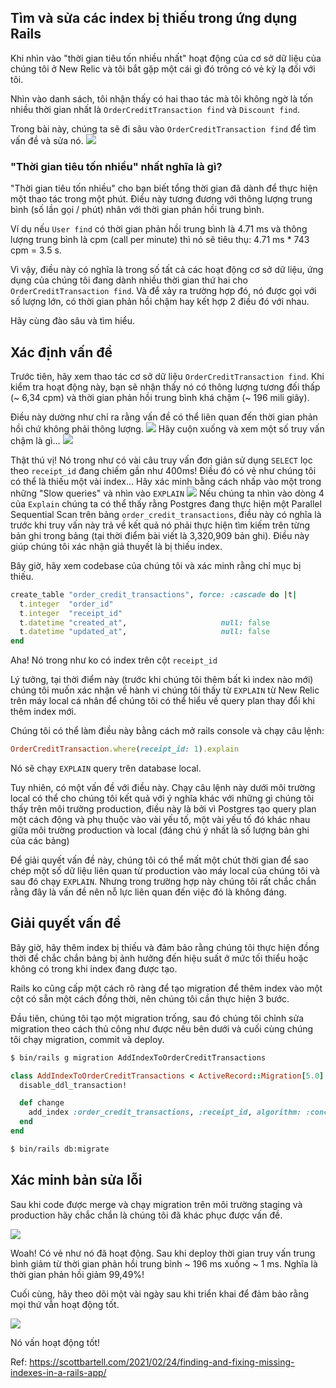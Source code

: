 ## Tìm và sửa các index bị thiếu trong ứng dụng Rails

Khi nhìn vào "thời gian tiêu tốn nhiều nhất" hoạt động của cơ sở dữ liệu của chúng tôi ở New Relic và tôi bắt gặp một cái gì đó trông có vẻ kỳ lạ đối với tôi.

Nhìn vào danh sách, tôi nhận thấy có hai thao tác mà tôi không ngờ là tốn nhiều thời gian nhất là `OrderCreditTransaction find` và `Discount find`.

Trong bài này, chúng ta sẽ đi sâu vào `OrderCreditTransaction find` để tìm vấn đề và sửa nó.
![](imgs/queries.png)

### "Thời gian tiêu tốn nhiều" nhất nghĩa là gì?
"Thời gian tiêu tốn nhiều" cho bạn biết tổng thời gian đã dành để thực hiện một thao tác trong một phút. Điều này tương đương với thông lượng trung bình (số lần gọi / phút) nhân với thời gian phản hồi trung bình.

Ví dụ nếu `User find` có thời gian phản hồi trung bình là 4.71 ms và thông lượng trung bình là cpm (call per minute) thì nó sẽ tiêu thụ: 4.71 ms * 743 cpm = 3.5 s.

Vì vậy, điều này có nghĩa là trong số tất cả các hoạt động cơ sở dữ liệu, ứng dụng của chúng tôi đang dành nhiều thời gian thứ hai cho `OrderCreditTransaction find`. Và để xảy ra trường hợp đó, nó được gọi với số lượng lớn, có thời gian phản hồi chậm hay kết hợp 2 điều đó với nhau.

Hãy cùng đào sâu và tìm hiểu.


## Xác định vấn đề
Trước tiên, hãy xem thao tác cơ sở dữ liệu `OrderCreditTransaction find`. Khi kiểm tra hoạt động này, bạn sẽ nhận thấy nó có thông lượng tương đối thấp (~ 6,34 cpm) và thời gian phản hồi trung bình khá chậm (~ 196 mili giây).

Điều này dường như chỉ ra rằng vấn đề có thể liên quan đến thời gian phản hồi chứ không phải thông lượng.
![](imgs/query-pr.png)
Hãy cuộn xuống và xem một số truy vấn chậm là gì…
![](imgs/slow-query.png)

Thật thú vị! Nó trong như có vài câu truy vấn đơn giản sử dụng `SELECT` lọc theo `receipt_id` đang chiếm gần như 400ms! Điều đó có vẻ như chúng tôi có thể là thiếu một vài index... Hãy xác minh bằng cách nhấp vào một trong những "Slow queries" và nhìn vào `EXPLAIN`
![](imgs/explain.png)
Nếu chúng ta nhìn vào dòng 4 của `Explain` chúng ta có thể thấy rằng Postgres đang thực hiện một Parallel Sequential Scan trên bảng `order_credit_transactions`, điều này có nghĩa là trước khi truy vấn này trả về kết quả nó phải thực hiện tìm kiếm trên từng bản ghi trong bảng (tại thời điểm bài viết là 3,320,909 bản ghi). Điều này giúp chúng tôi xác nhận giả thuyết là bị thiếu index.

Bây giờ, hãy xem codebase của chúng tôi và xác minh rằng chỉ mục bị thiếu.

```ruby
create_table "order_credit_transactions", force: :cascade do |t|
  t.integer  "order_id"
  t.integer  "receipt_id"
  t.datetime "created_at",                     null: false
  t.datetime "updated_at",                     null: false
end
```

Aha! Nó trong như ko có index trên cột `receipt_id`

Lý tưởng, tại thời điểm này (trước khi chúng tôi thêm bất kì index nào mới) chúng tôi muốn xác nhận về hành vi chúng tôi thấy từ `EXPLAIN` từ New Relic trên máy local cá nhân để chúng tôi có thể hiểu về query plan thay đổi khi thêm index mới.

Chúng tôi có thể làm điều này bằng cách mở rails console và chạy câu lệnh:

```ruby
OrderCreditTransaction.where(receipt_id: 1).explain
```
Nó sẽ chạy `EXPLAIN` query trên database local.

Tuy nhiên, có một vấn đề với điều này. Chạy câu lệnh này dưới môi trường local có thể cho chúng tôi kết quả với ý nghĩa khác với những gì chúng tôi thấy trên môi trường production, điều này là bởi vì Postgres tạo query plan một cách động và phụ thuộc vào vài yếu tố, một vài yếu tố đó khác nhau giữa môi trường production và local (đáng chú ý nhất là số lượng bản ghi của các bảng)

Để giải quyết vấn đề này, chúng tôi có thể mất một chút thời gian để sao chép một số dữ liệu liên quan từ production vào máy local của chúng tôi và sau đó chạy `EXPLAIN`. Nhưng trong trường hợp này chúng tôi rất chắc chắn rằng đây là vấn đề nên nỗ lực liên quan đến việc đó là không đáng.


## Giải quyết vấn đề
Bây giờ, hãy thêm index bị thiếu và đảm bảo rằng chúng tôi thực hiện đồng thời để chắc chắn bảng bị ảnh hưởng đến hiệu suất ở mức tối thiểu hoặc không có trong khi index đang được tạo.

Rails ko cũng cấp một cách rõ ràng để tạo migration để thêm index vào một cột có sẵn một cách đồng thời, nên chúng tôi cần thực hiện 3 bước.

Đầu tiên, chúng tôi tạo một migration trống, sau đó chúng tôi chỉnh sửa migration theo cách thủ công như được nêu bên dưới và cuối cùng chúng tôi chạy migration, commit và deploy.


```bash
$ bin/rails g migration AddIndexToOrderCreditTransactions
```

```ruby
class AddIndexToOrderCreditTransactions < ActiveRecord::Migration[5.0]
  disable_ddl_transaction!

  def change
    add_index :order_credit_transactions, :receipt_id, algorithm: :concurrently
  end
end
```

```bash
$ bin/rails db:migrate
```

## Xác minh bản sửa lỗi
Sau khi code được merge và chạy migration trên môi trường staging và production hãy chắc chắn là chúng tôi đã khác phục được vấn đề.

![](imgs/solved.png)

Woah! Có vẻ như nó đã hoạt động. Sau khi deploy thời gian truy vấn trung bình giảm từ thời gian phản hồi trung bình ~ 196 ms xuống ~ 1 ms. Nghĩa là thời gian phản hồi giảm 99,49%!

Cuối cùng, hãy theo dõi một vài ngày sau khi triển khai để đảm bảo rằng mọi thứ vẫn hoạt động tốt.

![](imgs/tracking.png)

Nó vấn hoạt động tốt!

Ref: https://scottbartell.com/2021/02/24/finding-and-fixing-missing-indexes-in-a-rails-app/
